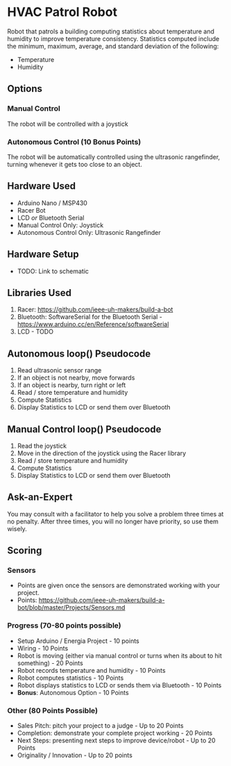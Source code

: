 # HVAC Patrol Robot
Robot that patrols a building computing statistics about temperature and humidity to improve temperature consistency. Statistics computed include the minimum, maximum, average, and standard deviation of the following:

- Temperature
- Humidity

## Options
### Manual Control
The robot will be controlled with a joystick

### Autonomous Control (10 Bonus Points)
The robot will be automatically controlled using the ultrasonic rangefinder, turning whenever it gets too close to an object.

## Hardware Used
- Arduino Nano / MSP430
- Racer Bot
- LCD *or* Bluetooth Serial
- Manual Control Only: Joystick
- Autonomous Control Only: Ultrasonic Rangefinder

## Hardware Setup
- TODO: Link to schematic

## Libraries Used
1. Racer: https://github.com/ieee-uh-makers/build-a-bot
2. Bluetooth: SoftwareSerial for the Bluetooth Serial - https://www.arduino.cc/en/Reference/softwareSerial
3. LCD - TODO

## Autonomous loop() Pseudocode
1. Read ultrasonic sensor range
2. If an object is not nearby, move forwards
3. If an object is nearby, turn right or left
4. Read / store temperature and humidity
5. Compute Statistics
6. Display Statistics to LCD or send them over Bluetooth

## Manual Control loop() Pseudocode
1. Read the joystick
2. Move in the direction of the joystick using the Racer library
3. Read / store temperature and humidity
4. Compute Statistics
5. Display Statistics to LCD or send them over Bluetooth

## Ask-an-Expert
You may consult with a facilitator to help you solve a problem three times at no penalty. After three times, you will no longer have priority, so use them wisely.

## Scoring
### Sensors
- Points are given once the sensors are demonstrated working with your project.
- Points: https://github.com/ieee-uh-makers/build-a-bot/blob/master/Projects/Sensors.md

### Progress (70-80 points possible)
- Setup Arduino / Energia Project - 10 points
- Wiring - 10 Points
- Robot is moving (either via manual control or turns when its about to hit something) - 20 Points
- Robot records temperature and humidity - 10 Points
- Robot computes statistics - 10 Points
- Robot displays statistics to LCD or sends them via Bluetooth - 10 Points
- **Bonus**: Autonomous Option - 10 Points

### Other (80 Points Possible)
- Sales Pitch: pitch your project to a judge - Up to 20 Points
- Completion: demonstrate your complete project working - 20 Points
- Next Steps: presenting next steps to improve device/robot - Up to 20 Points
- Originality / Innovation - Up to 20 points
